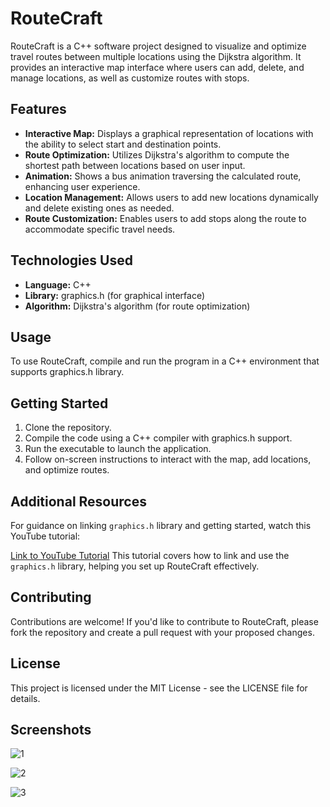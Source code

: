 # RouteCraft

RouteCraft is a C++ software project designed to visualize and optimize travel routes between multiple locations using the Dijkstra algorithm. It provides an interactive map interface where users can add, delete, and manage locations, as well as customize routes with stops.

## Features

- **Interactive Map:** Displays a graphical representation of locations with the ability to select start and destination points.
- **Route Optimization:** Utilizes Dijkstra's algorithm to compute the shortest path between locations based on user input.
- **Animation:** Shows a bus animation traversing the calculated route, enhancing user experience.
- **Location Management:** Allows users to add new locations dynamically and delete existing ones as needed.
- **Route Customization:** Enables users to add stops along the route to accommodate specific travel needs.

## Technologies Used

- **Language:** C++
- **Library:** graphics.h (for graphical interface)
- **Algorithm:** Dijkstra's algorithm (for route optimization)

## Usage

To use RouteCraft, compile and run the program in a C++ environment that supports graphics.h library.

## Getting Started

1. Clone the repository.
2. Compile the code using a C++ compiler with graphics.h support.
3. Run the executable to launch the application.
4. Follow on-screen instructions to interact with the map, add locations, and optimize routes.

## Additional Resources

For guidance on linking `graphics.h` library and getting started, watch this YouTube tutorial:

[Link to YouTube Tutorial](https://www.youtube.com/watch?v=VEkAj-xVTKQ)
This tutorial covers how to link and use the `graphics.h` library, helping you set up RouteCraft effectively.

## Contributing

Contributions are welcome! If you'd like to contribute to RouteCraft, please fork the repository and create a pull request with your proposed changes.

## License

This project is licensed under the MIT License - see the LICENSE file for details.

## Screenshots
![1](https://github.com/shahkishal/RouteCraft/assets/113183003/275fd61f-e746-488a-bc91-3bf4f7dd9bb3)

![2](https://github.com/shahkishal/RouteCraft/assets/113183003/89b7d953-149d-4040-8461-f9bd24f21246)

![3](https://github.com/shahkishal/RouteCraft/assets/113183003/7cf3496d-cea0-44ba-aff2-b0b7f0fdbc73)
